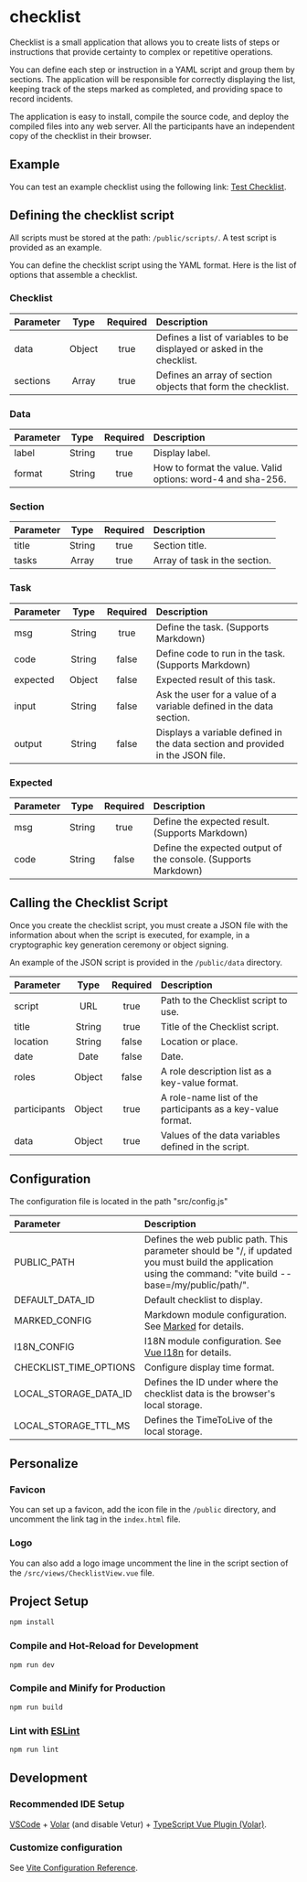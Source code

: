# checklist

Checklist is a small application that allows you to create lists of steps or instructions that provide certainty to complex or repetitive operations.

You can define each step or instruction in a YAML script and group them by sections. The application will be responsible for correctly displaying the list, keeping track of the steps marked as completed, and providing space to record incidents.

The application is easy to install, compile the source code, and deploy the compiled files into any web server. All the participants have an independent copy of the checklist in their browser.

## Example
You can test an example checklist using the following link: [Test Checklist](https://ghwww.labs.lacnic.net/checklist-test/).

## Defining the checklist script
All scripts must be stored at the path: `/public/scripts/`. A test script is provided as an example.

You can define the checklist script using the YAML format. Here is the list of options that assemble a checklist.

### Checklist

| Parameter | Type | Required | Description |
|:----------|:----:|:--------:|:------------|
| data | Object | true | Defines a list of variables to be displayed or asked in the checklist. |
| sections | Array | true | Defines an array of section objects that form the checklist. |

### Data

| Parameter | Type | Required | Description |
|:----------|:----:|:--------:|:------------|
| label | String | true | Display label. |
| format | String | true | How to format the value. Valid options: word-4 and sha-256. |

### Section

| Parameter | Type | Required | Description |
|:----------|:----:|:--------:|:------------|
| title | String | true | Section title. |
| tasks | Array | true | Array of task in the section. |

### Task

| Parameter | Type | Required | Description |
|:----------|:----:|:--------:|:------------|
| msg | String | true | Define the task. (Supports Markdown) |
| code | String | false | Define code to run in the task. (Supports Markdown) |
| expected | Object | false | Expected result of this task. |
| input | String | false | Ask the user for a value of a variable defined in the data section. |
| output | String | false | Displays a variable defined in the data section and provided in the JSON file. |

### Expected

| Parameter | Type | Required | Description |
|:----------|:----:|:--------:|:------------|
| msg | String | true | Define the expected result. (Supports Markdown) |
| code | String | false | Define the expected output of the console. (Supports Markdown) |

## Calling the Checklist Script

Once you create the checklist script, you must create a JSON file with the information about when the script is executed, for example, in a cryptographic key generation ceremony or object signing.

An example of the JSON script is provided in the `/public/data` directory.

| Parameter | Type | Required | Description |
|:----------|:----:|:--------:|:------------|
| script | URL | true | Path to the Checklist script to use.|
| title | String | true | Title of the Checklist script. |
| location | String | false | Location or place. |
| date | Date | false | Date. |
| roles | Object | false |  A role description list as a key-value format. |
| participants | Object | true |  A role-name list of the participants as a key-value format. |
| data | Object | true | Values of the data variables defined in the script. |

## Configuration
The configuration file is located in the path "src/config.js"

| Parameter | Description |
|:----------|:------------|
| PUBLIC\_PATH | Defines the web public path. This parameter should be "/, if updated you must build the application using the command: "vite build --base=/my/public/path/". |
| DEFAULT\_DATA\_ID | Default checklist to display. |
| MARKED\_CONFIG | Markdown module configuration. See [Marked](https://marked.js.org/using_advanced) for details. |
| I18N\_CONFIG | I18N module configuration. See [Vue I18n](https://vue-i18n.intlify.dev/) for details. |
| CHECKLIST\_TIME\_OPTIONS | Configure display time format. |
| LOCAL\_STORAGE\_DATA\_ID | Defines the ID under where the checklist data is the browser's local storage. |
| LOCAL\_STORAGE\_TTL\_MS | Defines the TimeToLive of the local storage. |

## Personalize
### Favicon
You can set up a favicon, add the icon file in the `/public` directory, and uncomment the link tag in the `index.html` file.

### Logo
You can also add a logo image uncomment the line in the script section of the `/src/views/ChecklistView.vue` file.


## Project Setup

```sh
npm install
```

### Compile and Hot-Reload for Development

```sh
npm run dev
```

### Compile and Minify for Production

```sh
npm run build
```

### Lint with [ESLint](https://eslint.org/)

```sh
npm run lint
```

## Development
### Recommended IDE Setup

[VSCode](https://code.visualstudio.com/) + [Volar](https://marketplace.visualstudio.com/items?itemName=Vue.volar) (and disable Vetur) + [TypeScript Vue Plugin (Volar)](https://marketplace.visualstudio.com/items?itemName=Vue.vscode-typescript-vue-plugin).

### Customize configuration

See [Vite Configuration Reference](https://vitejs.dev/config/).


